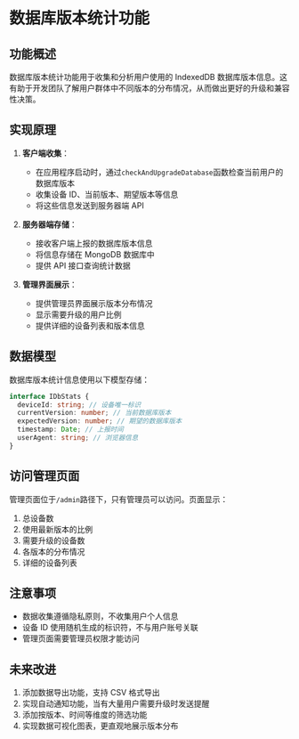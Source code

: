 # 数据库版本统计功能

## 功能概述

数据库版本统计功能用于收集和分析用户使用的 IndexedDB 数据库版本信息。这有助于开发团队了解用户群体中不同版本的分布情况，从而做出更好的升级和兼容性决策。

## 实现原理

1. **客户端收集**：

   - 在应用程序启动时，通过`checkAndUpgradeDatabase`函数检查当前用户的数据库版本
   - 收集设备 ID、当前版本、期望版本等信息
   - 将这些信息发送到服务器端 API

2. **服务器端存储**：

   - 接收客户端上报的数据库版本信息
   - 将信息存储在 MongoDB 数据库中
   - 提供 API 接口查询统计数据

3. **管理界面展示**：
   - 提供管理员界面展示版本分布情况
   - 显示需要升级的用户比例
   - 提供详细的设备列表和版本信息

## 数据模型

数据库版本统计信息使用以下模型存储：

```typescript
interface IDbStats {
  deviceId: string; // 设备唯一标识
  currentVersion: number; // 当前数据库版本
  expectedVersion: number; // 期望的数据库版本
  timestamp: Date; // 上报时间
  userAgent: string; // 浏览器信息
}
```

## 访问管理页面

管理页面位于`/admin`路径下，只有管理员可以访问。页面显示：

1. 总设备数
2. 使用最新版本的比例
3. 需要升级的设备数
4. 各版本的分布情况
5. 详细的设备列表

## 注意事项

- 数据收集遵循隐私原则，不收集用户个人信息
- 设备 ID 使用随机生成的标识符，不与用户账号关联
- 管理页面需要管理员权限才能访问

## 未来改进

1. 添加数据导出功能，支持 CSV 格式导出
2. 实现自动通知功能，当有大量用户需要升级时发送提醒
3. 添加按版本、时间等维度的筛选功能
4. 实现数据可视化图表，更直观地展示版本分布
